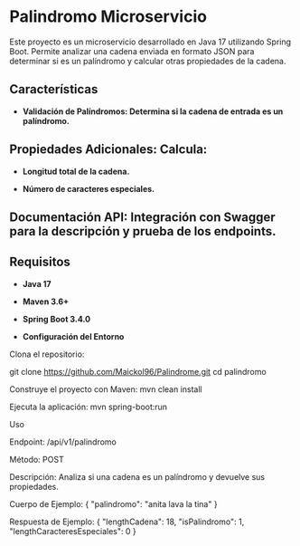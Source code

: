 # Palindromo Microservicio

Este proyecto es un microservicio desarrollado en Java 17 utilizando Spring Boot. Permite analizar una cadena enviada en formato JSON para determinar si es un palíndromo y calcular otras propiedades de la cadena.

## Características

- **Validación de Palíndromos: Determina si la cadena de entrada es un palíndromo.**

## Propiedades Adicionales: Calcula:

- **Longitud total de la cadena.**

- **Número de caracteres especiales.**

## Documentación API: Integración con Swagger para la descripción y prueba de los endpoints.

## Requisitos

- **Java 17**

- **Maven 3.6+**

- **Spring Boot 3.4.0**

- **Configuración del Entorno**

Clona el repositorio:

git clone https://github.com/Maickol96/Palindrome.git
cd palindromo

Construye el proyecto con Maven:
mvn clean install

Ejecuta la aplicación:
mvn spring-boot:run

Uso

Endpoint: /api/v1/palindromo

Método: POST

Descripción: Analiza si una cadena es un palíndromo y devuelve sus propiedades.

Cuerpo de Ejemplo:
{
  "palindromo": "anita lava la tina"
}

Respuesta de Ejemplo:
{
  "lengthCadena": 18,
  "isPalindromo": 1,
  "lengthCaracteresEspeciales": 0
}
